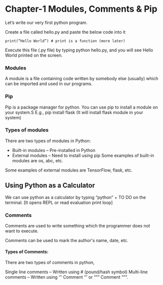 # Chapter-1 Modules, Comments & Pip

Let’s write our very first python program.

Create a file called hello.py and paste the below code into it

```
print(“Hello World”) # print is a function (more later)
```

Execute this file (.py file) by typing python hello.py, and you will see Hello World printed on the screen.

### Modules

A module is a file containing code written by somebody else (usually) which can be imported and used in our programs.

### Pip

Pip is a package manager for python. You can use pip to install a module on your system.S
E.g., pip install flask (It will install flask module in your system)

### Types of modules

There are two types of modules in Python:

- Built-in modules – Pre-installed in Python
- External modules – Need to install using pip
  Some examples of built-in modules are os, abc, etc.

Some examples of external modules are TensorFlow, flask, etc.

## Using Python as a Calculator

We can use python as a calculator by typing “python” + TO DO on the terminal. [It opens REPL or read evaluation print loop]

### Comments

Comments are used to write something which the programmer does not want to execute.

Comments can be used to mark the author's name, date, etc.

#### Types of Comments:

There are two types of comments in python,

Single line comments – Written using # (pound/hash symbol)
Multi-line comments – Written using ‘’’ Comment ‘’’ or “”” Comment “””.
